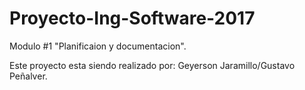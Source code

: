 # Proyecto-Ing-Software-2017
Modulo #1 "Planificaion y documentacion".

Este proyecto esta siendo realizado por: Geyerson Jaramillo/Gustavo Peñalver.
